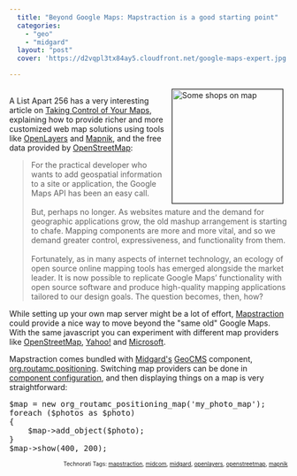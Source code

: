 ```yaml
---
  title: "Beyond Google Maps: Mapstraction is a good starting point"
  categories: 
    - "geo"
    - "midgard"
  layout: "post"
  cover: 'https://d2vqpl3tx84ay5.cloudfront.net/google-maps-expert.jpg'

---
```

<p>
<img src="https://d2vqpl3tx84ay5.cloudfront.net/google-maps-expert.jpg" height="206" width="200" border="1" align="right" hspace="8" vspace="4" alt="Some shops on map" title="Some shops on map" /><br />A List Apart 256 has a very interesting article on <a href="http://www.alistapart.com/articles/takecontrolofyourmaps">Taking Control of Your Maps</a>, explaining how to provide richer and more customized web map solutions using tools like <a href="http://www.openlayers.org/">OpenLayers</a> and <a href="http://mapnik.org/">Mapnik</a>, and the free data provided by <a href="http://www.openstreetmap.org/">OpenStreetMap</a>:
</p><blockquote>
For the practical developer who wants to add geospatial information to a site or application, the Google Maps API has been an easy call.
<br /><br />But, perhaps no longer. As websites mature and the demand for geographic applications grow, the old mashup arrangement is starting to chafe. Mapping components are more and more vital, and so we demand greater control, expressiveness, and functionality from them.
<br /><br />Fortunately, as in many aspects of internet technology, an ecology of open source online mapping tools has emerged alongside the market leader. It is now possible to replicate Google Maps’ functionality with open source software and produce high-quality mapping applications tailored to our design goals. The question becomes, then, how?
</blockquote><p>
While setting up your own map server might be a lot of effort, <a href="http://www.mapstraction.com/">Mapstraction</a> could provide a nice way to move beyond the &quot;same old&quot; Google Maps. With the same javascript you can experiment with different map providers like <a href="http://www.mapstraction.com/demo.php?map=openstreetmap">OpenStreetMap</a>, <a href="http://www.mapstraction.com/demo.php?map=yahoo">Yahoo!</a> and <a href="http://www.mapstraction.com/demo.php?map=microsoft">Microsoft</a>.
</p><p>
Mapstraction comes bundled with <a href="http://www.midgard-project.org/">Midgard's</a> <a href="http://en.wikipedia.org/wiki/GeoCMS">GeoCMS</a> component, <a href="http://pear.midcom-project.org/index.php?package=org_routamc_positioning&amp;downloads">org.routamc.positioning</a>. Switching map providers can be done in <a href="http://www.midgard-project.org/documentation/midcom-component-configuration/">component configuration</a>, and then displaying things on a map is very straightforward:
</p><pre>
$map = new org_routamc_positioning_map('my_photo_map');
foreach ($photos as $photo)
{
    $map-&gt;add_object($photo);
}
$map-&gt;show(400, 200);
</pre>
<p style="text-align:right;font-size:10px;">Technorati Tags: <a href="http://www.technorati.com/tag/mapstraction">mapstraction</a>, <a href="http://www.technorati.com/tag/midcom">midcom</a>, <a href="http://www.technorati.com/tag/midgard">midgard</a>, <a href="http://www.technorati.com/tag/openlayers">openlayers</a>, <a href="http://www.technorati.com/tag/openstreetmap">openstreetmap</a>, <a href="http://www.technorati.com/tag/mapnik">mapnik</a></p>
